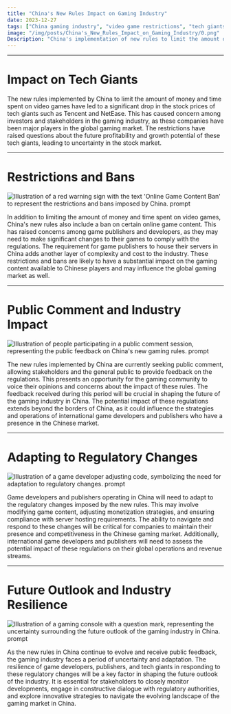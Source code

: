 ```yaml
---
title: "China's New Rules Impact on Gaming Industry"
date: 2023-12-27
tags: ["China gaming industry", "video game restrictions", "tech giants stock prices"]
image: "/img/posts/China's_New_Rules_Impact_on_Gaming_Industry/0.png"
Description: "China's implementation of new rules to limit the amount of money and time people can spend on video games has caused a significant drop in the stock prices of tech giants like Tencent and NetEase. This blog explores the impact of these restrictions on the gaming industry in China."
---
```



---
# Impact on Tech Giants

The new rules implemented by China to limit the amount of money and time spent on video games have led to a significant drop in the stock prices of tech giants such as Tencent and NetEase. This has caused concern among investors and stakeholders in the gaming industry, as these companies have been major players in the global gaming market. The restrictions have raised questions about the future profitability and growth potential of these tech giants, leading to uncertainty in the stock market.



---
# Restrictions and Bans

![Illustration of a red warning sign with the text 'Online Game Content Ban' to represent the restrictions and bans imposed by China. prompt](/img/posts/China's_New_Rules_Impact_on_Gaming_Industry/2.png "Illustration of a red warning sign with the text 'Online Game Content Ban' to represent the restrictions and bans imposed by China.")

In addition to limiting the amount of money and time spent on video games, China's new rules also include a ban on certain online game content. This has raised concerns among game publishers and developers, as they may need to make significant changes to their games to comply with the regulations. The requirement for game publishers to house their servers in China adds another layer of complexity and cost to the industry. These restrictions and bans are likely to have a substantial impact on the gaming content available to Chinese players and may influence the global gaming market as well.



---
# Public Comment and Industry Impact

![Illustration of people participating in a public comment session, representing the public feedback on China's new gaming rules. prompt](/img/posts/China's_New_Rules_Impact_on_Gaming_Industry/3.png "Illustration of people participating in a public comment session, representing the public feedback on China's new gaming rules.")

The new rules implemented by China are currently seeking public comment, allowing stakeholders and the general public to provide feedback on the regulations. This presents an opportunity for the gaming community to voice their opinions and concerns about the impact of these rules. The feedback received during this period will be crucial in shaping the future of the gaming industry in China. The potential impact of these regulations extends beyond the borders of China, as it could influence the strategies and operations of international game developers and publishers who have a presence in the Chinese market.



---
# Adapting to Regulatory Changes

![Illustration of a game developer adjusting code, symbolizing the need for adaptation to regulatory changes. prompt](/img/posts/China's_New_Rules_Impact_on_Gaming_Industry/4.png "Illustration of a game developer adjusting code, symbolizing the need for adaptation to regulatory changes.")

Game developers and publishers operating in China will need to adapt to the regulatory changes imposed by the new rules. This may involve modifying game content, adjusting monetization strategies, and ensuring compliance with server hosting requirements. The ability to navigate and respond to these changes will be critical for companies to maintain their presence and competitiveness in the Chinese gaming market. Additionally, international game developers and publishers will need to assess the potential impact of these regulations on their global operations and revenue streams.



---
# Future Outlook and Industry Resilience

![Illustration of a gaming console with a question mark, representing the uncertainty surrounding the future outlook of the gaming industry in China. prompt](/img/posts/China's_New_Rules_Impact_on_Gaming_Industry/5.png "Illustration of a gaming console with a question mark, representing the uncertainty surrounding the future outlook of the gaming industry in China.")

As the new rules in China continue to evolve and receive public feedback, the gaming industry faces a period of uncertainty and adaptation. The resilience of game developers, publishers, and tech giants in responding to these regulatory changes will be a key factor in shaping the future outlook of the industry. It is essential for stakeholders to closely monitor developments, engage in constructive dialogue with regulatory authorities, and explore innovative strategies to navigate the evolving landscape of the gaming market in China.


